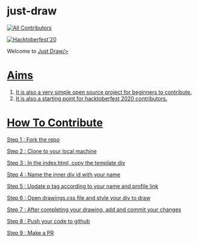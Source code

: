 # just-draw

<!-- ALL-CONTRIBUTORS-BADGE:START - Do not remove or modify this section -->

[![All Contributors](https://img.shields.io/badge/all_contributors-8-orange.svg?style=flat-square)](#contributors-)

<!-- ALL-CONTRIBUTORS-BADGE:END -->

[![Hacktoberfest'20](https://img.shields.io/badge/hacktoberfest-2020-pinkpurple)](#)

Welcome to <a href="https://sushilbajracharya01.github.io/just-draw/" target="_blank">Just Draw/>

# Aims

1. It is also a very simple open source project for beginners to contribute.
2. It is also a starting point for hacktoberfest 2020 contributors.

# How To Contribute

Step 1 : Fork the repo

Step 2 : Clone to your local machine

Step 3 : In the index.html, copy the template div

Step 4 : Name the inner div id with your name

Step 5 : Update p tag according to your name and profile link

Step 6 : Open drawings.css file and style your div to draw

Step 7 : After completing your drawing, add and commit your changes

Step 8 : Push your code to github

Step 9 : Make a PR
